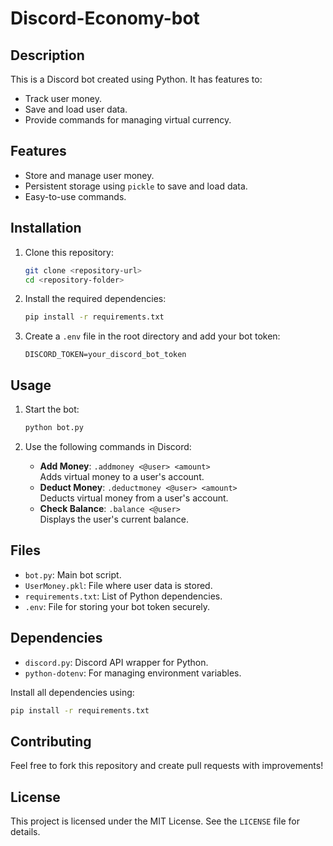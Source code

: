 
# Discord-Economy-bot

## Description

This is a Discord bot created using Python. It has features to:  
- Track user money.  
- Save and load user data.  
- Provide commands for managing virtual currency.  

## Features

- Store and manage user money.  
- Persistent storage using `pickle` to save and load data.  
- Easy-to-use commands.  

## Installation

1. Clone this repository:  
   ```bash
   git clone <repository-url>
   cd <repository-folder>
   ```

2. Install the required dependencies:  
   ```bash
   pip install -r requirements.txt
   ```

3. Create a `.env` file in the root directory and add your bot token:  
   ```
   DISCORD_TOKEN=your_discord_bot_token
   ```

## Usage

1. Start the bot:  
   ```bash
   python bot.py
   ```

2. Use the following commands in Discord:  
   - **Add Money**: `.addmoney <@user> <amount>`  
     Adds virtual money to a user's account.  
   - **Deduct Money**: `.deductmoney <@user> <amount>`  
     Deducts virtual money from a user's account.  
   - **Check Balance**: `.balance <@user>`  
     Displays the user's current balance.  

## Files

- `bot.py`: Main bot script.  
- `UserMoney.pkl`: File where user data is stored.  
- `requirements.txt`: List of Python dependencies.  
- `.env`: File for storing your bot token securely.  

## Dependencies

- `discord.py`: Discord API wrapper for Python.  
- `python-dotenv`: For managing environment variables.  

Install all dependencies using:  
```bash
pip install -r requirements.txt
```

## Contributing

Feel free to fork this repository and create pull requests with improvements!  

## License

This project is licensed under the MIT License. See the `LICENSE` file for details.
